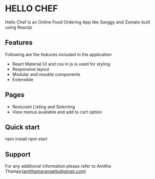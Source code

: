 # HELLO CHEF

Hello Chef is an Online Food Ordering App like Swiggy and Zomato built using Reactjs

## Features

Following are the features included in the application

- React Material UI and css in js is used for styling
- Responsive layout
- Modular and resuble components
- Extensible

## Pages

- Resturant Listing and Selecting
- View menus available and add to cart option

## Quick start

npm install
npm start

## Support

For any additional information please refer to Amitha Thampy(amithamarangattu@gmail.com)
